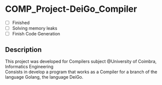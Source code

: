 # COMP_Project-DeiGo_Compiler
- [ ] Finished
- [ ] Solving memory leaks
- [ ] Finish Code Generation

## Description
This project was developed for Compilers subject @University of Coimbra, Informatics Engineering <br>
Consists in develop a program that works as a Compiler for a branch of the language Golang, the language DeiGo. 


